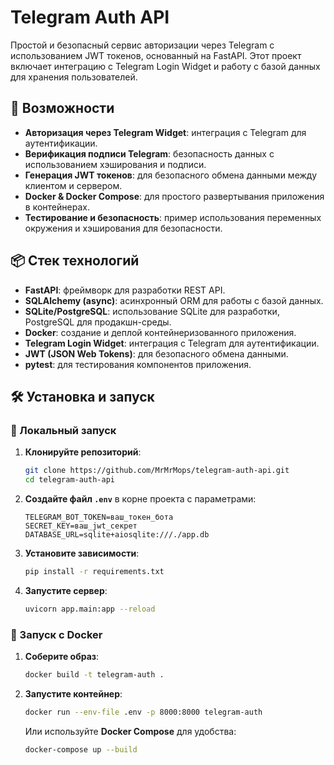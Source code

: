 # Telegram Auth API

Простой и безопасный сервис авторизации через Telegram с использованием JWT токенов, основанный на FastAPI. Этот проект включает интеграцию с Telegram Login Widget и работу с базой данных для хранения пользователей.

## 🚀 Возможности

- **Авторизация через Telegram Widget**: интеграция с Telegram для аутентификации.
- **Верификация подписи Telegram**: безопасность данных с использованием хэширования и подписи.
- **Генерация JWT токенов**: для безопасного обмена данными между клиентом и сервером.
- **Docker & Docker Compose**: для простого развертывания приложения в контейнерах.
- **Тестирование и безопасность**: пример использования переменных окружения и хэширования для безопасности.

## 📦 Стек технологий

- **FastAPI**: фреймворк для разработки REST API.
- **SQLAlchemy (async)**: асинхронный ORM для работы с базой данных.
- **SQLite/PostgreSQL**: использование SQLite для разработки, PostgreSQL для продакшн-среды.
- **Docker**: создание и деплой контейнеризованного приложения.
- **Telegram Login Widget**: интеграция с Telegram для аутентификации.
- **JWT (JSON Web Tokens)**: для безопасного обмена данными.
- **pytest**: для тестирования компонентов приложения.

## 🛠 Установка и запуск

### 🔧 Локальный запуск

1. **Клонируйте репозиторий**:
    ```bash
    git clone https://github.com/MrMrMops/telegram-auth-api.git
    cd telegram-auth-api
    ```

2. **Создайте файл `.env`** в корне проекта с параметрами:
    ```env
    TELEGRAM_BOT_TOKEN=ваш_токен_бота
    SECRET_KEY=ваш_jwt_секрет
    DATABASE_URL=sqlite+aiosqlite:///./app.db
    ```

3. **Установите зависимости**:
    ```bash
    pip install -r requirements.txt
    ```

4. **Запустите сервер**:
    ```bash
    uvicorn app.main:app --reload
    ```

### 🐳 Запуск с Docker

1. **Соберите образ**:
    ```bash
    docker build -t telegram-auth .
    ```

2. **Запустите контейнер**:
    ```bash
    docker run --env-file .env -p 8000:8000 telegram-auth
    ```

   Или используйте **Docker Compose** для удобства:
   ```bash
   docker-compose up --build
